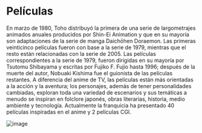 <h1>Películas</h1>

En marzo de 1980, Toho distribuyó la primera de una serie de largometrajes animados anuales producidos por Shin-Ei Animation y que en su mayoría son adaptaciones de la serie de manga Daichōhen Doraemon.​ Las primeras veinticinco películas fueron con base a la serie de 1979, mientras que el resto están relacionadas con la serie de 2005. Las películas correspondientes a la serie de 1979, fueron dirigidas en su mayoría por Tsutomu Shibayama y escritas por Fujiko F. Fujio hasta 1996; después de la muerte del autor, Nobuaki Kishima fue el guionista de las películas restantes.​ A diferencia del anime de TV, las películas están más orientadas a la acción y la aventura; los personajes, además de tener personalidades cambiadas, exploran toda una variedad de escenarios y sus temáticas a menudo se inspiran en folclore japonés, obras literarias, historia, medio ambiente y tecnología.​ Actualmente la franquicia ha presentado 40 películas inspiradas en el anime y 2 películas CGI.

![image](https://github.com/user-attachments/assets/52c83c98-a7a7-439e-8ff1-5fdbf878f670)
